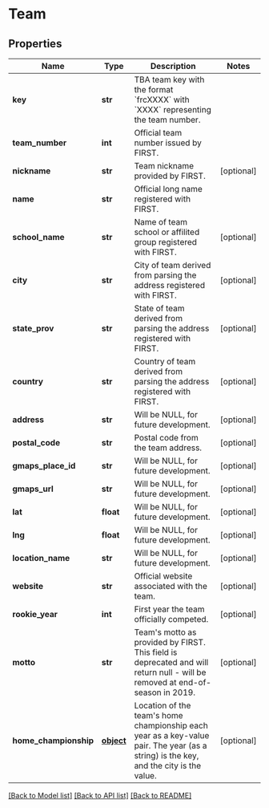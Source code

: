 # Team

## Properties
Name | Type | Description | Notes
------------ | ------------- | ------------- | -------------
**key** | **str** | TBA team key with the format &#x60;frcXXXX&#x60; with &#x60;XXXX&#x60; representing the team number. | 
**team_number** | **int** | Official team number issued by FIRST. | 
**nickname** | **str** | Team nickname provided by FIRST. | [optional] 
**name** | **str** | Official long name registered with FIRST. | 
**school_name** | **str** | Name of team school or affilited group registered with FIRST. | [optional] 
**city** | **str** | City of team derived from parsing the address registered with FIRST. | [optional] 
**state_prov** | **str** | State of team derived from parsing the address registered with FIRST. | [optional] 
**country** | **str** | Country of team derived from parsing the address registered with FIRST. | [optional] 
**address** | **str** | Will be NULL, for future development. | [optional] 
**postal_code** | **str** | Postal code from the team address. | [optional] 
**gmaps_place_id** | **str** | Will be NULL, for future development. | [optional] 
**gmaps_url** | **str** | Will be NULL, for future development. | [optional] 
**lat** | **float** | Will be NULL, for future development. | [optional] 
**lng** | **float** | Will be NULL, for future development. | [optional] 
**location_name** | **str** | Will be NULL, for future development. | [optional] 
**website** | **str** | Official website associated with the team. | [optional] 
**rookie_year** | **int** | First year the team officially competed. | [optional] 
**motto** | **str** | Team&#39;s motto as provided by FIRST. This field is deprecated and will return null - will be removed at end-of-season in 2019. | [optional] 
**home_championship** | [**object**](.md) | Location of the team&#39;s home championship each year as a key-value pair. The year (as a string) is the key, and the city is the value. | [optional] 

[[Back to Model list]](../README.md#documentation-for-models) [[Back to API list]](../README.md#documentation-for-api-endpoints) [[Back to README]](../README.md)


